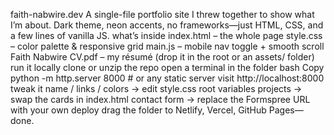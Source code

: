 faith-nabwire.dev
A single-file portfolio site I threw together to show what I’m about.
Dark theme, neon accents, no frameworks—just HTML, CSS, and a few lines of vanilla JS.
what’s inside
index.html – the whole page
style.css – color palette & responsive grid
main.js – mobile nav toggle + smooth scroll
Faith Nabwire CV.pdf – my résumé (drop it in the root or an assets/ folder)
run it locally
clone or unzip the repo
open a terminal in the folder
bash
Copy
python -m http.server 8000   # or any static server
visit http://localhost:8000
tweak it
name / links / colors → edit style.css root variables
projects → swap the cards in index.html
contact form → replace the Formspree URL with your own
deploy
drag the folder to Netlify, Vercel, GitHub Pages—done.